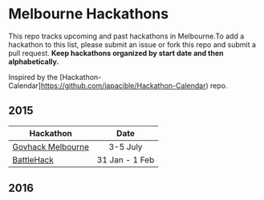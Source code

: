 Melbourne Hackathons
=====================

This repo tracks upcoming and past hackathons in Melbourne.To add a hackathon to this list, please submit an issue or fork this repo and submit a pull request. **Keep hackathons organized by start date and then alphabetically.**

Inspired by the [Hackathon-Calendar]https://github.com/japacible/Hackathon-Calendar) repo.

## 2015

| Hackathon                                                | Date            |
| -------------------------------------------------------------- | :---------------------:|
| [Govhack Melbourne](https://www.govhack.org/) | 3-5 July |
| [BattleHack](https://2015.battlehack.org/melbourne) | 31 Jan - 1 Feb |

## 2016
